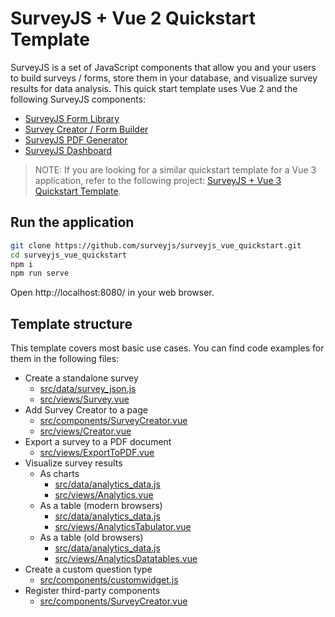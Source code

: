 # SurveyJS + Vue 2 Quickstart Template 

SurveyJS is a set of JavaScript components that allow you and your users to build surveys / forms, store them in your database, and visualize survey results for data analysis. This quick start template uses Vue 2 and the following SurveyJS components:

- [SurveyJS Form Library](https://surveyjs.io/form-library/documentation/overview)
- [Survey Creator / Form Builder](https://surveyjs.io/survey-creator/documentation/overview)
- [SurveyJS PDF Generator](https://surveyjs.io/pdf-generator/documentation/overview)
- [SurveyJS Dashboard](https://surveyjs.io/dashboard/documentation/overview)

> NOTE: If you are looking for a similar quickstart template for a Vue 3 application, refer to the following project: [SurveyJS + Vue 3 Quickstart Template](https://github.com/surveyjs/surveyjs_vue3_quickstart/).

## Run the application

```bash
git clone https://github.com/surveyjs/surveyjs_vue_quickstart.git
cd surveyjs_vue_quickstart
npm i
npm run serve
```

Open http://localhost:8080/ in your web browser.

## Template structure

This template covers most basic use cases. You can find code examples for them in the following files:

- Create a standalone survey
  - [src/data/survey_json.js](src/data/survey_json.js)
  - [src/views/Survey.vue](src/views/Survey.vue)
- Add Survey Creator to a page
  - [src/components/SurveyCreator.vue](src/components/SurveyCreator.vue)
  - [src/views/Creator.vue](src/views/Creator.vue)
- Export a survey to a PDF document
  - [src/views/ExportToPDF.vue](src/views/ExportToPDF.vue)
- Visualize survey results
  - As charts
    - [src/data/analytics_data.js](src/data/analytics_data.js)
    - [src/views/Analytics.vue](src/views/Analytics.vue)
  - As a table (modern browsers)
    - [src/data/analytics_data.js](src/data/analytics_data.js)
    - [src/views/AnalyticsTabulator.vue](src/views/AnalyticsTabulator.vue)
  - As a table (old browsers)
    - [src/data/analytics_data.js](src/data/analytics_data.js)
    - [src/views/AnalyticsDatatables.vue](src/views/AnalyticsDatatables.vue)
- Create a custom question type
  - [src/components/customwidget.js](src/components/customwidget.js)
- Register third-party components
  - [src/components/SurveyCreator.vue](src/components/SurveyCreator.vue#L16)
